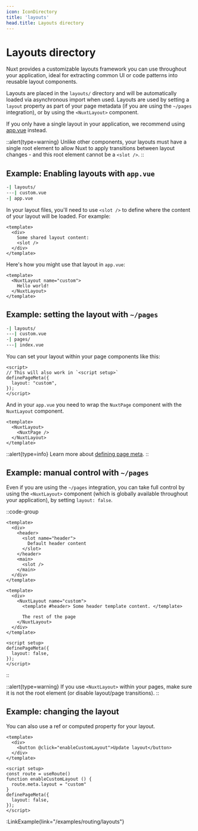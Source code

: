 ```yaml
---
icon: IconDirectory
title: 'layouts'
head.title: Layouts directory
---
```


# Layouts directory

Nuxt provides a customizable layouts framework you can use throughout your application, ideal for extracting common UI or code patterns into reusable layout components.

Layouts are placed in the `layouts/` directory and will be automatically loaded via asynchronous import when used. Layouts are used by setting a `layout` property as part of your page metadata (if you are using the `~/pages` integration), or by using the `<NuxtLayout>` component.

If you only have a single layout in your application, we recommend using [app.vue](/guide/directory-structure/app) instead.

::alert{type=warning}
Unlike other components, your layouts must have a single root element to allow Nuxt to apply transitions between layout changes - and this root element cannot be a `<slot />`.
::

## Example: Enabling layouts with `app.vue`

```bash
-| layouts/
---| custom.vue
-| app.vue
```

In your layout files, you'll need to use `<slot />` to define where the content of your layout will be loaded. For example:

```vue{}[layouts/custom.vue]
<template>
  <div>
    Some shared layout content:
    <slot />
  </div>
</template>
```

Here's how you might use that layout in `app.vue`:

```vue{}[app.vue]
<template>
  <NuxtLayout name="custom">
    Hello world!
  </NuxtLayout>
</template>
```

## Example: setting the layout with `~/pages`

```bash
-| layouts/
---| custom.vue
-| pages/
---| index.vue
```

You can set your layout within your page components like this:

```vue{}[pages/index.vue]
<script>
// This will also work in `<script setup>`
definePageMeta({
  layout: "custom",
});
</script>
```

And in your `app.vue` you need to wrap the `NuxtPage` component with the `NuxtLayout` component.

```vue{}[app.vue]
<template>
  <NuxtLayout>
    <NuxtPage />
  </NuxtLayout>
</template>
```

::alert{type=info}
Learn more about [defining page meta](/guide/directory-structure/pages#page-metadata).
::

## Example: manual control with `~/pages`

Even if you are using the `~/pages` integration, you can take full control by using the `<NuxtLayout>` component (which is globally available throughout your application), by setting `layout: false`.

::code-group

```vue [layouts/custom.vue]
<template>
  <div>
    <header>
      <slot name="header">
        Default header content
      </slot>
    </header>
    <main>
      <slot />
    </main>
  </div>
</template>
```

```vue [pages/index.vue]
<template>
  <div>
    <NuxtLayout name="custom">
      <template #header> Some header template content. </template>

      The rest of the page
    </NuxtLayout>
  </div>
</template>

<script setup>
definePageMeta({
  layout: false,
});
</script>
```

::

::alert{type=warning}
If you use `<NuxtLayout>` within your pages, make sure it is not the root element (or disable layout/page transitions).
::

## Example: changing the layout

You can also use a ref or computed property for your layout.

```vue
<template>
  <div>
    <button @click="enableCustomLayout">Update layout</button>
  </div>
</template>

<script setup>
const route = useRoute()
function enableCustomLayout () {
  route.meta.layout = "custom"
}
definePageMeta({
  layout: false,
});
</script>
```

:LinkExample{link="/examples/routing/layouts"}
